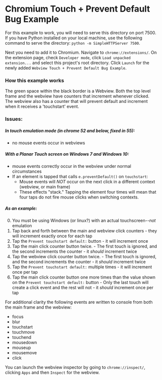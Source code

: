 # Chromium Touch + Prevent Default Bug Example

For this example to work, you will need to serve this directory on port 7500. If you have Python installed on your local machine, use the following command to serve the directory: `python -m SimpleHTTPServer 7500`.

Next you need to add it to Chromium.  Navigate to `chrome://extensions/`.  On the extension page, check `Developer mode`, click `Load unpacked extension...` and select this project's root directory.  Click `Launch` for the newly added `Webview Touch + Prevent Default Bug Example`.

### How this example works

The green space within the black border is a Webview.  Both the top level frame and the webview have counters that increment whenever clicked.  The webview also has a counter that will prevent default and increment when it receives a 'touchstart' event.

### Issues:

##### In touch emulation mode (in chrome 52 and below, fixed in 55):
  - no mouse events occur in webviews

#####  With a Planar Touch screen on Windows 7 and Windows 10:
  - mouse events correctly occur in the webview under normal circumstances
  - If an element is tapped that calls `e.preventDefault()` on `touchstart`:
    - Mouse events will _NOT_ occur on the next click in a different context (webview, or main frame)
    - These effects "stack."  Tapping the element four times will mean that four taps do not fire mouse clicks when switching contexts.

##### As an example:
  0. You must be using Windows (or linux?) with an actual touchscreen--_not_ emulation
  1. Tap back and forth between the main and webview click counters
    - they will increment exactly once for each tap
  2. Tap the `Prevent touchstart default:` button
    - it will increment once
  3. Tap the main click counter button twice.
    - The first touch is ignored, and the second increments the counter
    - it _should_ increment twice
  4. Tap the webview click counter button twice.
    - The first touch is ignored, and the second increments the counter
    - it _should_ increment twice
  5. Tap the `Prevent touchstart default:` multiple times
    - it will increment once per tap
  6. Tap the main click counter button one more times than the value shown on the `Prevent touchstart default:` button
    - Only the last touch will create a click event and the rest will not
    - it _should_ increment once per tap

For additional clarity the following events are written to console from both the main frame and the webview:
 - focus
 - blur
 - touchstart
 - touchmove
 - touchend
 - mousedown
 - mouseup
 - mousemove
 - click

You can launch the webview inspector by going to `chrome://inspect/`, clicking `Apps` and then `Inspect` for the webview.
